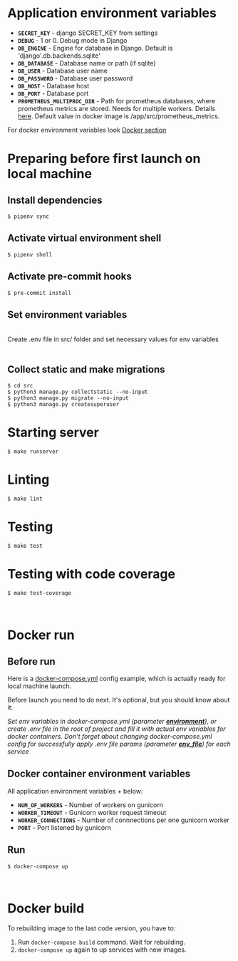 # Application environment variables

- **`SECRET_KEY`** - django SECRET_KEY from settings
- **`DEBUG`** - 1 or 0. Debug mode in Django
- **`DB_ENGINE`** - Engine for database in Django. Default is 'django'.db.backends.sqlite'
- **`DB_DATABASE`** - Database name or path (if sqlite)
- **`DB_USER`** - Database user name
- **`DB_PASSWORD`** - Database user password
- **`DB_HOST`** - Database host
- **`DB_PORT`** - Database port
- **`PROMETHEUS_MULTIPROC_DIR`** - Path for prometheus databases, where prometheus metrics are stored. Needs for multiple workers. Details [here](https://github.com/prometheus/client_python/blob/master/README.md#multiprocess-mode-eg-gunicorn). Default value in docker image is /app/src/prometheus_metrics.

For docker environment variables look [Docker section](#Docker-container-environment-variables)

# Preparing before first launch on local machine

## Install dependencies

```
$ pipenv sync
```

## Activate virtual environment shell

```
$ pipenv shell
```

## Activate pre-commit hooks

```
$ pre-commit install
```

## Set environment variables

<br>
Create .env file in src/ folder and set necessary values for env variables
<br><br>

## Collect static and make migrations

```
$ cd src
$ python3 manage.py collectstatic --no-input
$ python3 manage.py migrate --no-input
$ python3 manage.py createsuperuser
``` 

# Starting server

```
$ make runserver
```

# Linting

```
$ make lint
```

# Testing

```
$ make test
```

# Testing with code coverage

```
$ make test-coverage
```

<br>

# Docker run

## Before run

Here is a [docker-compose.yml](docker-compose.yml) config example, which is actually ready for local machine launch. 

Before launch you need to do next. It's optional, but you should know about it:

*Set env variables in docker-compose.yml (parameter [**environment**](https://docs.docker.com/compose/compose-file/compose-file-v3/#environment)), or create .env file in the root of project and fill it with actual env variables for docker containers. Don't forget about changing docker-compose.yml config for successfully apply .env file params (parameter [**env_file**](https://docs.docker.com/compose/compose-file/compose-file-v3/#env_file)) for each service*


## Docker container environment variables

All application environment variables + below:

- **`NUM_OF_WORKERS`** - Number of workers on gunicorn
- **`WORKER_TIMEOUT`** - Gunicorn worker request timeout
- **`WORKER_CONNECTIONS`** - Number of connnections per one gunicorn worker
- **`PORT`** - Port listened by gunicorn

## Run
```
$ docker-compose up
```

<br>

# Docker build

To rebuilding image to the last code version, you have to:

1. Run `docker-compose build` command. Wait for rebuilding.
1. `docker-compose up` again to up services with new images.